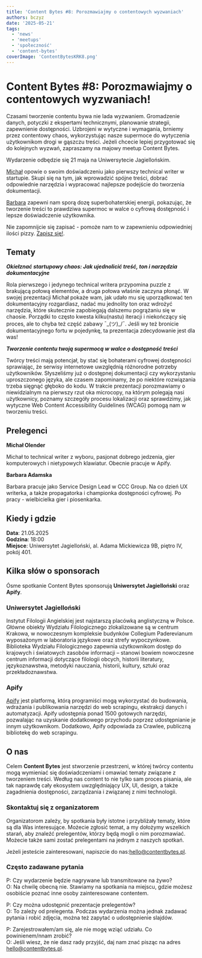 ```yaml
---
title: 'Content Bytes #8: Porozmawiajmy o contentowych wyzwaniach'
authors: bczyz
date: '2025-05-21'
tags:
  - 'news'
  - 'meetups'
  - 'społeczność'
  - 'content-bytes'
coverImage: 'ContentBytesKRK8.png'
---
```


# Content Bytes #8: Porozmawiajmy o contentowych wyzwaniach!

Czasami tworzenie contentu bywa nie lada wyzwaniem. Gromadzenie danych, potyczki z ekspertami technicznymi, planowanie strategii, zapewnienie dostępności. Uzbrojeni w wytyczne i wymagania, brniemy przez contentowy chaos, wykorzystując nasze supermoce do wytyczenia użytkownikom drogi w gąszczu treści.
Jeżeli chcecie lepiej przygotować się do kolejnych wyzwań, zapraszamy na majowy meetup Content Bytes.

Wydarzenie odbędzie się 21 maja na Uniwersytecie Jagiellońskim.

<!--truncate-->

[Michał](https://www.linkedin.com/in/michal-olender/) opowie o swoim doświadczeniu jako pierwszy technical writer w startupie. Skupi się na tym, jak wprowadzić spójne treści, dobrać odpowiednie narzędzia i wypracować najlepsze podejście do tworzenia dokumentacji.

[Barbara](https://www.linkedin.com/in/barbura-adamska/) zapewni nam sporą dozę superbohaterskiej energii, pokazując, że tworzenie treści to prawdziwa supermoc w walce o cyfrową dostępność i lepsze doświadczenie użytkownika.

Nie zapomnijcie się zapisać - pomoże nam to w zapewnieniu odpowiedniej ilości pizzy. [Zapisz się!](https://lu.ma/vnnxohf3).

## Tematy

**_Okiełznać startupowy chaos: Jak ujednolicić treść, ton i narzędzia dokumentacyjne_**

Rola pierwszego i jedynego technical writera przypomina puzzle z brakującą połową elementów, a druga połowa właśnie zaczyna płonąć. W swojej prezentacji Michał pokaże wam, jak udało mu się uporządkować ten dokumentacyjny rozgardiasz, nadać mu jednolity ton oraz wdrożyć narzędzia, które skutecznie zapobiegają dalszemu pogrążaniu się w chaosie. Porządki to często kwesta kilku(nastu) iteracji i niekończący się proces, ale to chyba też część zabawy ¯\_(ツ)_/¯.
Jeśli wy też bronicie dokumentacyjnego fortu w pojedynkę, ta prezentacja zdecydowanie jest dla was!


**_Tworzenie contentu twoją supermocą w walce o dostępność treści_**

Twórcy treści mają potencjał, by stać się bohaterami cyfrowej dostępności sprawiając, że serwisy internetowe uwzględnią różnorodne potrzeby użytkowników. Słyszeliśmy już o dostępnej dokumentacji czy wykorzystaniu uproszczonego języka, ale czasem zapominamy, że po niektóre rozwiązania trzeba sięgnąć głęboko do kodu. W trakcie prezentacji porozmawiamy o niewidzialnym na pierwszy rzut oka microcopy, na którym polegają nasi użytkownicy, poznamy szczegóły procesu lokalizacji oraz sprawdzimy, jak wytyczne Web Content Accessibility Guidelines (WCAG) pomogą nam w tworzeniu treści.


## Prelegenci

**Michał Olender**

Michał to technical writer z wyboru, pasjonat dobrego jedzenia, gier komputerowych i nietypowych klawiatur. Obecnie pracuje w Apify.

**Barbara Adamska**

Barbara pracuje jako Service Design Lead w CCC Group. Na co dzień UX writerka, a także propagatorka i championka dostępności cyfrowej. Po pracy - wielbicielka gier i piosenkarka.

## Kiedy i gdzie

**Data**: 21.05.2025 <br /> **Godzina**: 18:00 <br /> **Miejsce**: Uniwersytet Jagielloński, al. Adama Mickiewicza 9B, piętro IV, pokój 401.

## Kilka słów o sponsorach

Ósme spotkanie Content Bytes sponsorują **Uniwersytet Jagielloński** oraz **Apify**.

### Uniwersytet Jagielloński

Instytut Filologii Angielskiej jest najstarszą placówką anglistyczną w Polsce. Główne obiekty Wydziału Filologicznego zlokalizowane są w centrum Krakowa, w nowoczesnym kompleksie budynków Collegium Paderevianum wyposażonym w laboratoria językowe oraz strefy wypoczynkowe. Biblioteka Wydziału Filologicznego zapewnia użytkownikom dostęp do krajowych i światowych zasobów informacji – stanowi bowiem nowoczesne centrum informacji dotyczące filologii obcych, historii literatury, językoznawstwa, metodyki nauczania, historii, kultury, sztuki oraz przekładoznawstwa.


### Apify

[Apify](https://apify.com/) jest platformą, którą programiści mogą wykorzystać do budowania, wdrażania i publikowania narzędzi do web scrapingu, ekstrakcji danych i automatyzacji. Apify udostępnia ponad 1500 gotowych narzędzi, pozwalając na uzyskanie dodatkowego przychodu poprzez udostępnianie je innym użytkownikom. Dodatkowo, Apify odpowiada za Crawlee, publiczną bibliotekę do web scrapingu.

## O nas

Celem **Content Bytes** jest stworzenie przestrzeni, w której twórcy contentu
mogą wymieniać się doświadczeniami i omawiać tematy związane z tworzeniem
treści. Według nas content to nie tylko sam proces pisania, ale tak
naprawdę cały ekosystem uwzględniający UX, UI, design, a także zagadnienia
dostępności, zarządzania i związanej z nimi technologii.

### Skontaktuj się z organizatorem

Organizatorom zależy, by spotkania były istotne i przybliżały tematy, które są
dla Was interesujące. Możecie zgłosić temat, a my dołożymy wszelkich starań, aby
znaleźć prelegentów, którzy będą mogli o nim porozmawiać. Możecie także sami
zostać prelegentami na jednym z naszych spotkań.

Jeżeli jesteście zainteresowani, napiszcie do nas:[hello@contentbytes.pl](mailto:hello@contentbytes.pl).

### Często zadawane pytania

P: Czy wydarzenie będzie nagrywane lub transmitowane na żywo? <br /> O: Na
chwilę obecną nie. Stawiamy na spotkania na miejscu, gdzie możesz osobiście
poznać inne osoby zainteresowane contentem.

P: Czy można udostępnić prezentacje prelegentów? <br /> O: To zależy od
prelegenta. Podczas wydarzenia można jednak zadawać pytania i robić zdjęcia,
można też zapytać o udostępnienie slajdów.

P: Zarejestrowałem/am się, ale nie mogę wziąć udziału. Co powinienem/nnam
zrobić? <br /> O: Jeśli wiesz, że nie dasz rady przyjść, daj nam znać pisząc na
adres [hello@contentbytes.pl](mailto:hello@contentbytes.pl).
